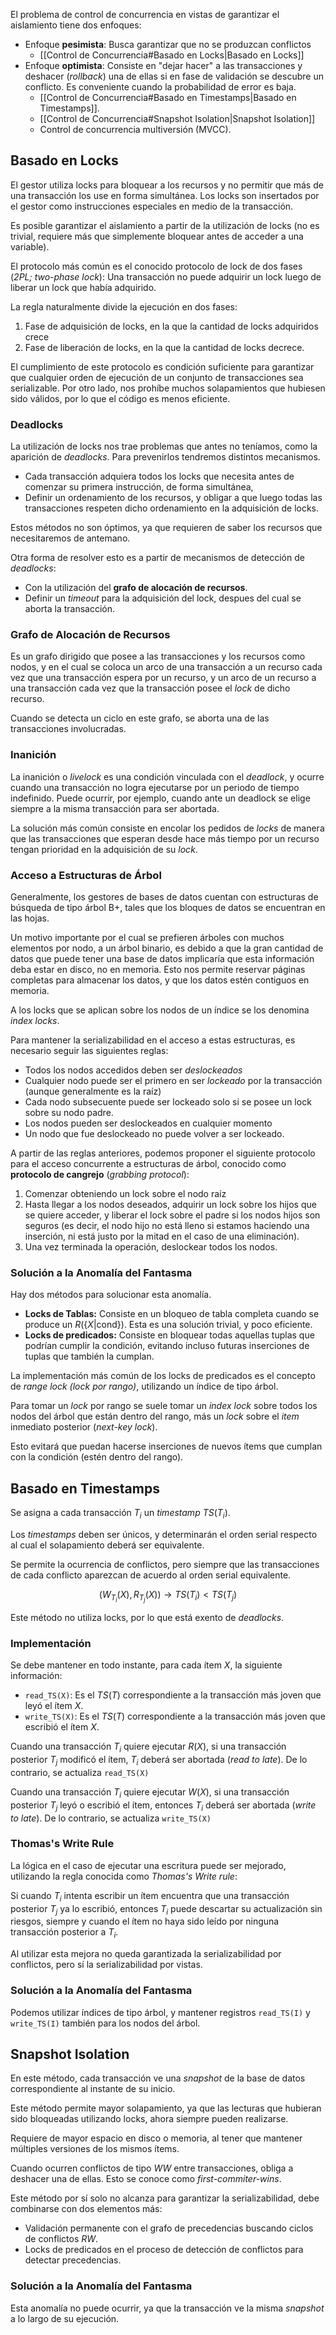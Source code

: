 El problema de control de concurrencia en vistas de garantizar el aislamiento tiene dos enfoques:

- Enfoque **pesimista**: Busca garantizar que no se produzcan conflictos
	- [[Control de Concurrencia#Basado en Locks|Basado en Locks]]
- Enfoque **optimista**: Consiste en "dejar hacer" a las transacciones y deshacer (*rollback*) una de ellas si en fase de validación se descubre un conflicto. Es conveniente cuando la probabilidad de error es baja.
	- [[Control de Concurrencia#Basado en Timestamps|Basado en Timestamps]].
	- [[Control de Concurrencia#Snapshot Isolation|Snapshot Isolation]]
	- Control de concurrencia multiversión (MVCC).

## Basado en Locks

El gestor utiliza locks para bloquear a los recursos y no permitir que más de una transacción los use en forma simultánea. Los locks son insertados por el gestor como instrucciones especiales en medio de la transacción.

Es posible garantizar el aislamiento a partir de la utilización de locks (no es trivial, requiere más que simplemente bloquear antes de acceder a una variable).

El protocolo más común es el conocido protocolo de lock de dos fases (*2PL; two-phase lock*): Una transacción no puede adquirir un lock luego de liberar un lock que había adquirido.

La regla naturalmente divide la ejecución en dos fases:

1. Fase de adquisición de locks, en la que la cantidad de locks adquiridos crece
2. Fase de liberación de locks, en la que la cantidad de locks decrece.

El cumplimiento de este protocolo es condición suficiente para garantizar que cualquier orden de ejecución de un conjunto de transacciones sea serializable. Por otro lado, nos prohíbe muchos solapamientos que hubiesen sido válidos, por lo que el código es menos eficiente.

### Deadlocks

La utilización de locks nos trae problemas que antes no teníamos, como la aparición de *deadlocks*. Para prevenirlos tendremos distintos mecanismos.

- Cada transacción adquiera todos los locks que necesita antes de comenzar su primera instrucción, de forma simultánea,
- Definir un ordenamiento de los recursos, y obligar a que luego todas las transacciones respeten dicho ordenamiento en la adquisición de locks.

Estos métodos no son óptimos, ya que requieren de saber los recursos que necesitaremos de antemano.

Otra forma de resolver esto es a partir de mecanismos de detección de *deadlocks*:

- Con la utilización del **grafo de alocación de recursos**.
- Definir un *timeout* para la adquisición del lock, despues del cual se aborta la transacción.

### Grafo de Alocación de Recursos

Es un grafo dirigido que posee a las transacciones y los recursos como nodos, y en el cual se coloca un arco de una transacción a un recurso cada vez que una transacción espera por un recurso, y un arco de un recurso a una transacción cada vez que la transacción posee el *lock* de dicho recurso.

Cuando se detecta un ciclo en este grafo, se aborta una de las transacciones involucradas.

### Inanición

La inanición o *livelock* es una condición vinculada con el *deadlock*, y ocurre cuando una transacción no logra ejecutarse por un periodo de tiempo indefinido. Puede ocurrir, por ejemplo, cuando ante un deadlock se elige siempre a la misma transacción para ser abortada.

La solución más común consiste en encolar los pedidos de *locks* de manera que las transacciones que esperan desde hace más tiempo por un recurso tengan prioridad en la adquisición de su *lock*.

### Acceso a Estructuras de Árbol

Generalmente, los gestores de bases de datos cuentan con estructuras de búsqueda de tipo árbol B+, tales que los bloques de datos se encuentran en las hojas.

Un motivo importante por el cual se prefieren árboles con muchos elementos por nodo, a un árbol binario, es debido a que la gran cantidad de datos que puede tener una base de datos implicaría que esta información deba estar en disco, no en memoria. Esto nos permite reservar páginas completas para almacenar los datos, y que los datos estén contiguos en memoria.

A los locks que se aplican sobre los nodos de un índice se los denomina *index locks*.

Para mantener la serializabilidad en el acceso a estas estructuras, es necesario seguir las siguientes reglas:

- Todos los nodos accedidos deben ser *deslockeados*
- Cualquier nodo puede ser el primero en ser *lockeado* por la transacción (aunque generalmente es la raíz)
- Cada nodo subsecuente puede ser lockeado solo si se posee un lock sobre su nodo padre.
- Los nodos pueden ser deslockeados en cualquier momento
- Un nodo que fue deslockeado no puede volver a ser lockeado.

A partir de las reglas anteriores, podemos proponer el siguiente protocolo para el acceso concurrente a estructuras de árbol, conocido como **protocolo de cangrejo** (*grabbing protocol*):

1. Comenzar obteniendo un lock sobre el nodo raíz
2. Hasta llegar a los nodos deseados, adquirir un lock sobre los hijos que se quiere acceder, y liberar el lock sobre el padre si los nodos hijos son seguros (es decir, el nodo hijo no está lleno si estamos haciendo una inserción, ni está justo por la mitad en el caso de una eliminación).
3. Una vez terminada la operación, deslockear todos los nodos.

### Solución a la Anomalía del Fantasma

Hay dos métodos para solucionar esta anomalía.

- **Locks de Tablas:** Consiste en un bloqueo de tabla completa cuando se produce un $R(\{X|\text{cond}\})$. Esta es una solución trivial, y poco eficiente.
- **Locks de predicados:** Consiste en bloquear todas aquellas tuplas que podrían cumplir la condición, evitando incluso futuras inserciones de tuplas que también la cumplan.

La implementación más común de los locks de predicados es el concepto de *range lock (lock por rango)*, utilizando un índice de tipo árbol.

Para tomar un *lock* por rango se suele tomar un *index lock* sobre todos los nodos del árbol que están dentro del rango, más un *lock* sobre el *item* inmediato posterior (*next-key lock*).

Esto evitará que puedan hacerse inserciones de nuevos ítems que cumplan con la condición (estén dentro del rango).

## Basado en Timestamps

Se asigna a cada transacción $T_i$ un *timestamp* $TS(T_i)$.

Los *timestamps* deben ser únicos, y determinarán el orden serial respecto al cual el solapamiento deberá ser equivalente.

Se permite la ocurrencia de conflictos, pero siempre que las transacciones de cada conflicto aparezcan de acuerdo al orden serial equivalente.

$$
(W_{T_i}(X), R_{T_j}(X)) \to TS(T_i) < TS(T_j)
$$

Este método no utiliza locks, por lo que está exento de *deadlocks*.

### Implementación

Se debe mantener en todo instante, para cada ítem $X$, la siguiente información:

- `read_TS(X)`: Es el $TS(T)$ correspondiente a la transacción más joven que leyó el ítem $X$.
- `write_TS(X)`: Es el $TS(T)$ correspondiente a la transacción más joven que escribió el ítem $X$.

Cuando una transacción $T_i$ quiere ejecutar $R(X)$, si una transacción posterior $T_j$ modificó el ítem, $T_i$ deberá ser abortada (*read to late*). De lo contrario, se actualiza `read_TS(X)`

Cuando una transacción $T_i$ quiere ejecutar $W(X)$, si una transacción posterior $T_j$ leyó o escribió el ítem, entonces $T_i$ deberá ser abortada (*write to late*). De lo contrario, se actualiza `write_TS(X)`

### Thomas's Write Rule

La lógica en el caso de ejecutar una escritura puede ser mejorado, utilizando la regla conocida como *Thomas's Write rule*:

Si cuando $T_i$ intenta escribir un ítem encuentra que una transacción posterior $T_j$ ya lo escribió, entonces $T_i$ puede descartar su actualización sin riesgos, siempre y cuando el ítem no haya sido leído por ninguna transacción posterior a $T_i$.

Al utilizar esta mejora no queda garantizada la serializabilidad por conflictos, pero sí la serializabilidad por vistas.

### Solución a la Anomalía del Fantasma

Podemos utilizar índices de tipo árbol, y mantener registros `read_TS(I)` y `write_TS(I)` también para los nodos del árbol.

## Snapshot Isolation

En este método, cada transacción ve una *snapshot* de la base de datos correspondiente al instante de su inicio.

Este método permite mayor solapamiento, ya que las lecturas que hubieran sido bloqueadas utilizando locks, ahora siempre pueden realizarse.

Requiere de mayor espacio en disco o memoria, al tener que mantener múltiples versiones de los mismos ítems.

Cuando ocurren conflictos de tipo $WW$ entre transacciones, obliga a deshacer una de ellas. Esto se conoce como *first-commiter-wins*.

Este método por sí solo no alcanza para garantizar la serializabilidad, debe combinarse con dos elementos más:

- Validación permanente con el grafo de precedencias buscando ciclos de conflictos $RW$.
- Locks de predicados en el proceso de detección de conflictos para detectar precedencias.

### Solución a la Anomalía del Fantasma

Esta anomalía no puede ocurrir, ya que la transacción ve la misma *snapshot* a lo largo de su ejecución.
